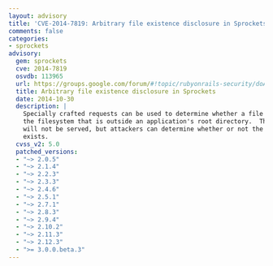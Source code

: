 ```yaml
---
layout: advisory
title: 'CVE-2014-7819: Arbitrary file existence disclosure in Sprockets'
comments: false
categories:
- sprockets
advisory:
  gem: sprockets
  cve: 2014-7819
  osvdb: 113965
  url: https://groups.google.com/forum/#!topic/rubyonrails-security/doAVp0YaTqY
  title: Arbitrary file existence disclosure in Sprockets
  date: 2014-10-30
  description: |
    Specially crafted requests can be used to determine whether a file exists on
    the filesystem that is outside an application's root directory.  The files
    will not be served, but attackers can determine whether or not the file
    exists.
  cvss_v2: 5.0
  patched_versions:
  - "~> 2.0.5"
  - "~> 2.1.4"
  - "~> 2.2.3"
  - "~> 2.3.3"
  - "~> 2.4.6"
  - "~> 2.5.1"
  - "~> 2.7.1"
  - "~> 2.8.3"
  - "~> 2.9.4"
  - "~> 2.10.2"
  - "~> 2.11.3"
  - "~> 2.12.3"
  - ">= 3.0.0.beta.3"
---
```

